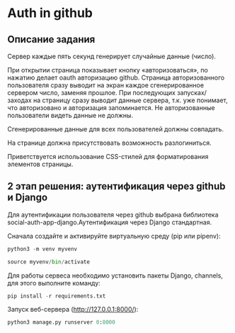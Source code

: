 # **Auth in github**

## **Описание задания**

Сервер каждые пять секунд генерирует случайные данные (число).

При открытии страница показывает кнопку «авторизоваться», по нажатию делает oauth авторизацию github. Страница авторизованного пользователя сразу выводит на экран каждое сгенерированное сервером число, заменяя прошлое. При последующих запусках/заходах на страницу сразу выводит данные сервера, т.к. уже понимает, что авторизовано и авторизация запоминается. Не авторизованные пользователи видеть данные не должны.

Сгенерированные данные для всех пользователей должны совпадать.

На странице должна присутствовать возможность разлогиниться.

Приветствуется использование CSS-стилей для форматирования элементов страницы.

## **2 этап решения: аутентификация через github и Django**

Для аутентификации пользователя через github выбрана библиотека social-auth-app-django.Аутентификация через Django стандартная.

Сначала создайте и активируйте виртуальную среду (pip или pipenv):
```python
python3 -m venv myvenv
```
```python
source myvenv/bin/activate
```

Для работы сервеса необходимо установить пакеты Django, channels, для этого выполните команду:
```python
pip install -r requirements.txt
```
Запуск веб-сервера (http://127.0.0.1:8000/): 
```python
python3 manage.py runserver 0:8000 
